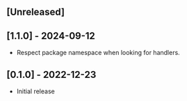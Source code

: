 ## [Unreleased]

## [1.1.0] - 2024-09-12

- Respect package namespace when looking for handlers.

## [0.1.0] - 2022-12-23

- Initial release

